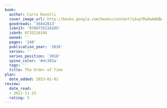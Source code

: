 ```yaml
---
book:
  author: Carlo Rovelli
  cover_image_url: http://books.google.com/books/content?id=p7RaDwAAQBAJ&printsec=frontcover&img=1&zoom=1&edge=curl&source=gbs_api
  goodreads: '36442813'
  isbn13: '9780735216105'
  isbn9: 073521610X
  owned: ''
  pages: '240'
  publication_year: '2018'
  series: ''
  series_position: '2018'
  spine_color: '#4c383a'
  tags: ''
  title: The Order of Time
plan:
  date_added: 2023-01-01
review:
  date_read:
  - 2021-11-23
  rating: 5
---
```

